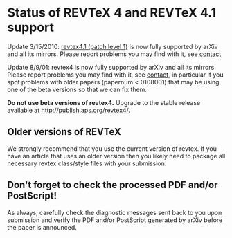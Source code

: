 # Status of REVTeX 4 and REVTeX 4.1 support

<span class="note">Update 3/15/2010:</span> [revtex4.1 (patch
level 1)](http://authors.aps.org/revtex4/) is now fully supported by
arXiv and all its mirrors. Please report problems you may find with it,
see [contact](../../help/contact.md)

<span class="note">Update 8/9/01:</span> revtex4 is now fully supported
by arXiv and all its mirrors. Please report problems you may find with
it, see [contact](../../help/contact.md), in particular if you
spot problems with older papers (papernum \< 0108001) that may be using
one of the beta versions so that we can fix them.

**Do not use beta versions of revtex4.** Upgrade to the stable release
available at <http://publish.aps.org/revtex4/>.

## Older versions of REVTeX

We strongly recommend that you use the current version of revtex. If you
have an article that uses an older version then you likely need to
package all necessary revtex class/style files with your submission.

## Don't forget to check the processed PDF and/or PostScript\!

As always, carefully check the diagnostic messages sent back to you upon
submission and <span class="note">verify the PDF and/or PostScript
generated by arXiv before the paper is announced</span>.
